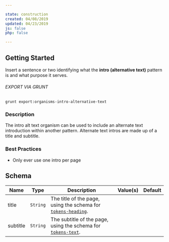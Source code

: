 ```yaml
---

state: construction
created: 04/08/2019
updated: 04/23/2019
js: false
php: false

---
```


## Getting Started

Insert a sentence or two identifying what the **intro (alternative text)** pattern is and what purpose it serves.

###### EXPORT VIA GRUNT

```
grunt export:organisms-intro-alternative-text
```


### Description

The intro alt text organism can be used to include an alternate text introduction within another pattern. Alternate text intros are made up of a title and subtitle.


### Best Practices

- Only ever use one intro per page


## Schema

| Name      | Type      | Description                                                                             | Value(s)  | Default   |
|-----------|-----------|-----------------------------------------------------------------------------------------|-----------|-----------|
| title     | `String`  | The title of the page, using the schema for [`tokens-heading`][tokens-heading].         |           |           |
| subtitle  | `String`  | The subtitle of the page, using the schema for [`tokens-text`][tokens-text].            |           |           |


[tokens-heading]: /patterns/10-tokens-10-globals-heading/10-tokens-10-globals-heading.html
[tokens-text]: /patterns/10-tokens-10-globals-text/10-tokens-10-globals-text.html
